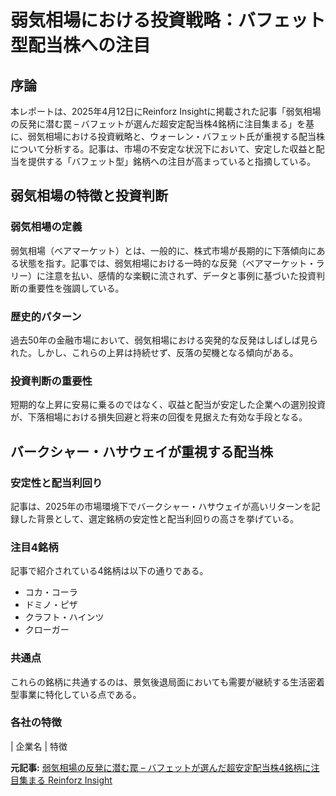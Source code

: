 # 弱気相場における投資戦略：バフェット型配当株への注目

## 序論

本レポートは、2025年4月12日にReinforz Insightに掲載された記事「弱気相場の反発に潜む罠 – バフェットが選んだ超安定配当株4銘柄に注目集まる」を基に、弱気相場における投資戦略と、ウォーレン・バフェット氏が重視する配当株について分析する。記事は、市場の不安定な状況下において、安定した収益と配当を提供する「バフェット型」銘柄への注目が高まっていると指摘している。

## 弱気相場の特徴と投資判断

### 弱気相場の定義

弱気相場（ベアマーケット）とは、一般的に、株式市場が長期的に下落傾向にある状態を指す。記事では、弱気相場における一時的な反発（ベアマーケット・ラリー）に注意を払い、感情的な楽観に流されず、データと事例に基づいた投資判断の重要性を強調している。

### 歴史的パターン

過去50年の金融市場において、弱気相場における突発的な反発はしばしば見られた。しかし、これらの上昇は持続せず、反落の契機となる傾向がある。

### 投資判断の重要性

短期的な上昇に安易に乗るのではなく、収益と配当が安定した企業への選別投資が、下落相場における損失回避と将来の回復を見据えた有効な手段となる。

## バークシャー・ハサウェイが重視する配当株

### 安定性と配当利回り

記事は、2025年の市場環境下でバークシャー・ハサウェイが高いリターンを記録した背景として、選定銘柄の安定性と配当利回りの高さを挙げている。

### 注目4銘柄

記事で紹介されている4銘柄は以下の通りである。

* コカ・コーラ
* ドミノ・ピザ
* クラフト・ハインツ
* クローガー

### 共通点

これらの銘柄に共通するのは、景気後退局面においても需要が継続する生活密着型事業に特化している点である。

### 各社の特徴

| 企業名 | 特徴 

**元記事:** [弱気相場の反発に潜む罠 – バフェットが選んだ超安定配当株4銘柄に注目集まる Reinforz Insight](https://reinforz.co.jp/bizmedia/79302/)